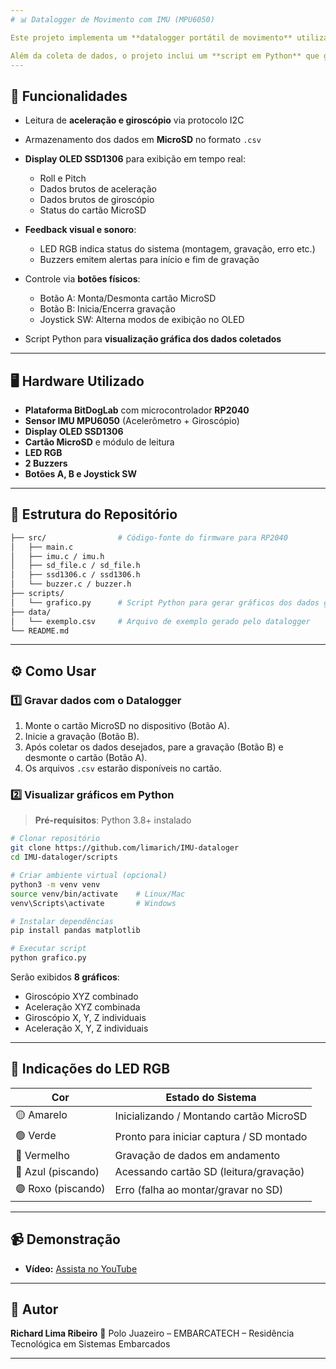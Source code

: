 ```yaml
---
# 📊 Datalogger de Movimento com IMU (MPU6050)

Este projeto implementa um **datalogger portátil de movimento** utilizando o sensor inercial **MPU6050** e o microcontrolador **RP2040** (plataforma BitDogLab). O sistema é capaz de registrar aceleração e giroscópio nos eixos X, Y e Z em tempo real, armazenando os dados em um cartão **MicroSD** no formato `.csv` para análise posterior.

Além da coleta de dados, o projeto inclui um **script em Python** que gera gráficos de aceleração e velocidade angular a partir dos arquivos gravados.
---
```


## 🚀 Funcionalidades

- Leitura de **aceleração e giroscópio** via protocolo I2C
- Armazenamento dos dados em **MicroSD** no formato `.csv`
- **Display OLED SSD1306** para exibição em tempo real:

  - Roll e Pitch
  - Dados brutos de aceleração
  - Dados brutos de giroscópio
  - Status do cartão MicroSD

- **Feedback visual e sonoro**:

  - LED RGB indica status do sistema (montagem, gravação, erro etc.)
  - Buzzers emitem alertas para início e fim de gravação

- Controle via **botões físicos**:

  - Botão A: Monta/Desmonta cartão MicroSD
  - Botão B: Inicia/Encerra gravação
  - Joystick SW: Alterna modos de exibição no OLED

- Script Python para **visualização gráfica dos dados coletados**

---

## 🖥️ Hardware Utilizado

- **Plataforma BitDogLab** com microcontrolador **RP2040**
- **Sensor IMU MPU6050** (Acelerômetro + Giroscópio)
- **Display OLED SSD1306**
- **Cartão MicroSD** e módulo de leitura
- **LED RGB**
- **2 Buzzers**
- **Botões A, B e Joystick SW**

---

## 📂 Estrutura do Repositório

```bash
├── src/                # Código-fonte do firmware para RP2040
│   ├── main.c
│   ├── imu.c / imu.h
│   ├── sd_file.c / sd_file.h
│   ├── ssd1306.c / ssd1306.h
│   └── buzzer.c / buzzer.h
├── scripts/
│   └── grafico.py      # Script Python para gerar gráficos dos dados gravados
├── data/
│   └── exemplo.csv     # Arquivo de exemplo gerado pelo datalogger
└── README.md
```

---

## ⚙️ Como Usar

### 1️⃣ Gravar dados com o Datalogger

1. Monte o cartão MicroSD no dispositivo (Botão A).
2. Inicie a gravação (Botão B).
3. Após coletar os dados desejados, pare a gravação (Botão B) e desmonte o cartão (Botão A).
4. Os arquivos `.csv` estarão disponíveis no cartão.

### 2️⃣ Visualizar gráficos em Python

> **Pré-requisitos**: Python 3.8+ instalado

```bash
# Clonar repositório
git clone https://github.com/limarich/IMU-dataloger
cd IMU-dataloger/scripts

# Criar ambiente virtual (opcional)
python3 -m venv venv
source venv/bin/activate    # Linux/Mac
venv\Scripts\activate       # Windows

# Instalar dependências
pip install pandas matplotlib

# Executar script
python grafico.py
```

Serão exibidos **8 gráficos**:

- Giroscópio XYZ combinado
- Aceleração XYZ combinada
- Giroscópio X, Y, Z individuais
- Aceleração X, Y, Z individuais

---

## 🌈 Indicações do LED RGB

| Cor                | Estado do Sistema                        |
| ------------------ | ---------------------------------------- |
| 🟡 Amarelo         | Inicializando / Montando cartão MicroSD  |
| 🟢 Verde           | Pronto para iniciar captura / SD montado |
| 🔴 Vermelho        | Gravação de dados em andamento           |
| 🔵 Azul (piscando) | Acessando cartão SD (leitura/gravação)   |
| 🟣 Roxo (piscando) | Erro (falha ao montar/gravar no SD)      |

---

## 📹 Demonstração

- **Vídeo:** [Assista no YouTube](https://youtu.be/F-c5UtbQmEU)

---

## 👤 Autor

**Richard Lima Ribeiro**
📍 Polo Juazeiro – EMBARCATECH – Residência Tecnológica em Sistemas Embarcados

---
